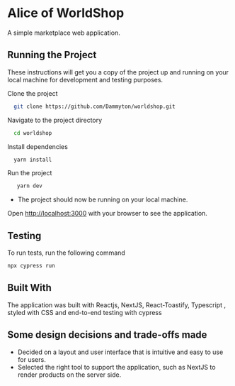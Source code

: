 # Alice of WorldShop

A simple marketplace web application.

## Running the Project

These instructions will get you a copy of the project up and running on your local machine for development and testing purposes.

Clone the project

```bash
  git clone https://github.com/Dammyton/worldshop.git
```

Navigate to the project directory

```bash
  cd worldshop
```

Install dependencies

```bash
  yarn install
```

Run the project

```bash
   yarn dev
```

- The project should now be running on your local machine.

Open [http://localhost:3000](http://localhost:3000) with your browser to see the application.

## Testing

To run tests, run the following command

```bash
npx cypress run
```

## Built With

The application was built with Reactjs, NextJS, React-Toastify, Typescript , styled with CSS and end-to-end testing with cypress

## Some design decisions and trade-offs made

- Decided on a layout and user interface that is intuitive and easy to use for users.
- Selected the right tool to support the application, such as NextJS to render products on the server side.
